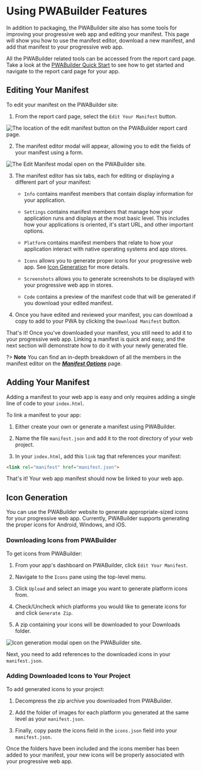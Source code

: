 # Using PWABuilder Features

In addition to packaging, the PWABuilder site also has some tools for improving your progressive web app and editing your manifest. This page will show you how to use the manifest editor, download a new manifest, and add that manifest to your progressive web app.

All the PWABuilder related tools can be accessed from the report card page. Take a look at the [PWABuilder Quick Start](/builder/quick-start) to see how to get started and navigate to the report card page for your app.

## Editing Your Manifest

To edit your manifest on the PWABuilder site:

1. From the report card page, select the `Edit Your Manifest` button.

<div class="docs-image">
   <img src="assets/builder/using-features/edit-manifest-button.png" alt="The location of the edit manifest button on the PWABuilder report card page.">
</div>

2. The manifest editor modal will appear, allowing you to edit the fields of your manifest using a form.

<div class="docs-image">
   <img src="assets/builder/using-features/edit-manifest-modal.png" alt="The Edit Manifest modal open on the PWABuilder site.">
</div>

3. The manifest editor has six tabs, each for editing or displaying a different part of your manifest:

   * `Info` contains manifest members that contain display information for your application.

   * `Settings` contains manifest members that manage how your application runs and displays at the most basic level. This includes how your applications is oriented, it's start URL, and other important options.

   * `Platform` contains manifest members that relate to how your application interact with native operating systems and app stores.

   * `Icons` allows you to generate proper icons for your progressive web app. See [Icon Generation]() for more details.

   * `Screenshots` allows you to generate screenshots to be displayed with your progressive web app in stores.

   * `Code` contains a preview of the manifest code that will be generated if you download your edited manifest.

4. Once you have edited and reviewed your manifest, you can download a copy to add to your PWA by clicking the `Download Manifest` button.

That's it! Once you've downloaded your manifest, you still need to add it to your progressive web app. Linking a manifest is quick and easy, and the next section will demonstrate how to do it with your newly generated file.

?> **Note** You can find an in-depth breakdown of all the members in the manifest editor on the [***Manifest Options***](/builder/manifest) page.

## Adding Your Manifest

Adding a manifest to your web app is easy and only requires adding a single line of code to your `index.html`.

To link a manifest to your app:

1. Either create your own or generate a manifest using PWABuilder.

2. Name the file `manifest.json` and add it to the root directory of your web project.

3. In your `index.html`, add this `link` tag that references your manifest:

```html
<link rel="manifest" href="manifest.json">
```

That's it! Your web app manifest should now be linked to your web app.

## Icon Generation

You can use the PWABuilder website to generate appropriate-sized icons for your progressive web app. Currently, PWABuilder supports generating the proper icons for Android, Windows, and iOS.

### Downloading Icons from PWABuilder

To get icons from PWABuilder: 

1. From your app's dashboard on PWABuilder, click `Edit Your Manifest`.

2. Navigate to the `Icons` pane using the top-level menu.

3. Click `Upload` and select an image you want to generate platform icons from.

4. Check/Uncheck which platforms you would like to generate icons for and click `Generate Zip`.

5. A zip containing your icons will be downloaded to your Downloads folder.

<div class="docs-image">
   <img src="assets/builder/using-features/generating-icons.png" alt="Icon generation modal open on the PWABuilder site.">
</div>

Next, you need to add references to the downloaded icons in your `manifest.json`.

### Adding Downloaded Icons to Your Project

To add generated icons to your project:

1. Decompress the zip archive you downloaded from PWABuilder.

2. Add the folder of images for each platform you generated at the same level as your `manifest.json`.

3. Finally, copy paste the icons field in the `icons.json` field into your `manifest.json`.

Once the folders have been included and the icons member has been added to your manifest, your new icons will be properly associated with your progressive web app.